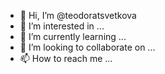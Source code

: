 - 👋 Hi, I’m @teodoratsvetkova
- 👀 I’m interested in ...
- 🌱 I’m currently learning ...
- 💞️ I’m looking to collaborate on ...
- 📫 How to reach me ...

<!---
teodoratsvetkova/teodoratsvetkova is a ✨ special ✨ repository because its `README.md` (this file) appears on your GitHub profile.
You can click the Preview link to take a look at your changes.
--->
